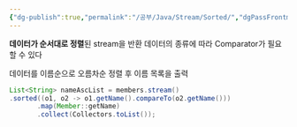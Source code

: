 ```yaml
---
{"dg-publish":true,"permalink":"/공부/Java/Stream/Sorted/","dgPassFrontmatter":true}
---
```



**데이터가 순서대로 정렬**된 stream을 반환
데이터의 종류에 따라 Comparator가 필요할 수 있다

데이터를 이름순으로 오름차순 정렬 후 이름 목록을 출력
````java
List<String> nameAscList = members.stream()
.sorted((o1, o2 -> o1.getName().compareTo(o2.getName()))
	   .map(Member::getName)
	   .collect(Collectors.toList());
````